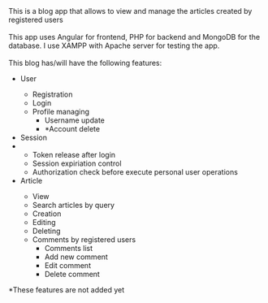 <div>This is a blog app that allows to view and manage the articles created by registered users</div>
<br>
<div>
This app uses Angular for frontend, PHP for backend and MongoDB for the database. I use XAMPP with Apache server for testing the app.
</div>
<br>
<div>
This blog has/will have the following features:
<ul>
  <li>User</li>
  <ul>
    <li>Registration</li>
    <li>Login</li>
    <li>
      Profile managing
      <ul>
        <li>Username update</li>
        <li>*Account delete</li>
      </ul>
    </li>
  </ul>
  <li>Session<li>
  <ul>
    <li>Token release after login</li>
    <li>Session expiriation control</li>
    <li>Authorization check before execute personal user operations</li>
  </ul>
  <li>Article</li>
  <ul>
    <li>View</li>
    <li>Search articles by query</li>
    <li>Creation</li>
    <li>Editing</li>
    <li>Deleting</li>
    <li>
      Comments by registered users
      <ul>
        <li>Comments list</li>
        <li>Add new comment</li>
        <li>Edit comment</li>
        <li>Delete comment</li>
      </ul>
    </li>
  </ul>
</ul>
</div>
<div>
*These features are not added yet
</div>
<br>






